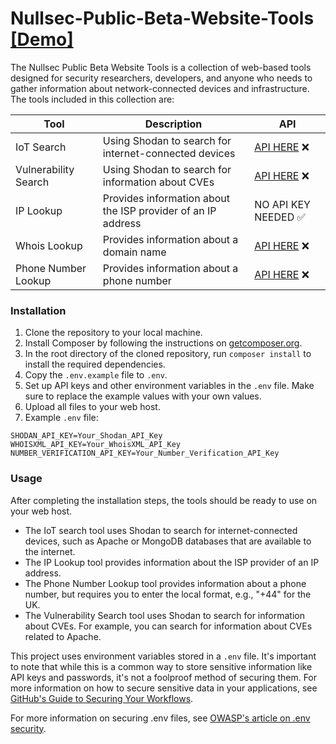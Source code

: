 # Nullsec-Public-Beta-Website-Tools [[Demo]](https://nst-dev.000webhostapp.com/betawebtools/)

The Nullsec Public Beta Website Tools is a collection of web-based tools designed for security researchers, developers, and anyone who needs to gather information about network-connected devices and infrastructure. The tools included in this collection are:

| Tool | Description | API |
| --- | --- | --- |
| IoT Search | Using Shodan to search for internet-connected devices | [API HERE](https://www.shodan.io) :x: |
| Vulnerability Search | Using Shodan to search for information about CVEs | [API HERE](https://www.shodan.io) :x: |
| IP Lookup | Provides information about the ISP provider of an IP address | NO API KEY NEEDED :white_check_mark: |
| Whois Lookup | Provides information about a domain name | [API HERE](https://www.whoisxmlapi.com) :x: |
| Phone Number Lookup | Provides information about a phone number | [API HERE](https://apilayer.com/marketplace/number_verification-api) :x: |

### Installation

1. Clone the repository to your local machine.
2. Install Composer by following the instructions on [getcomposer.org](https://getcomposer.org/).
3. In the root directory of the cloned repository, run `composer install` to install the required dependencies.
4. Copy the `.env.example` file to `.env`.
5. Set up API keys and other environment variables in the `.env` file. Make sure to replace the example values with your own values.
6. Upload all files to your web host.
7. Example `.env` file:
```
SHODAN_API_KEY=Your_Shodan_API_Key
WHOISXML_API_KEY=Your_WhoisXML_API_Key
NUMBER_VERIFICATION_API_KEY=Your_Number_Verification_API_Key
```
### Usage

After completing the installation steps, the tools should be ready to use on your web host.

- The IoT search tool uses Shodan to search for internet-connected devices, such as Apache or MongoDB databases that are available to the internet.
- The IP Lookup tool provides information about the ISP provider of an IP address.
- The Phone Number Lookup tool provides information about a phone number, but requires you to enter the local format, e.g., "+44" for the UK.
- The Vulnerability Search tool uses Shodan to search for information about CVEs. For example, you can search for information about CVEs related to Apache.


This project uses environment variables stored in a `.env` file. It's important to note that while this is a common way to store sensitive information like API keys and passwords, it's not a foolproof method of securing them. For more information on how to secure sensitive data in your applications, see [GitHub's Guide to Securing Your Workflows](https://docs.github.com/en/actions/security-guides/encrypted-secrets). 

For more information on securing .env files, see [OWASP's article on .env security](https://owasp.org/www-project-cheat-sheets/cheatsheets/Dotenv_Cheat_Sheet.html).
